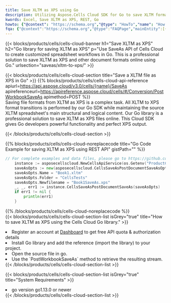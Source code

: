 ```yaml
---
title: Save XLTM as XPS using Go 
description: Utilizing Aspose.Cells Cloud SDK for Go to save XLTM format file as XPS format file. 
kwords: Excel, Save XLTM as XPS, REST, Go
howto: {"@context": "https://schema.org","@type": "HowTo","name": "How to save XLTM as XPS using the Cells Cloud Go library.","description": "How to save XLTM as XPS using the Cells Cloud Go library.","image": {"@type": "ImageObject"},"url": "/go/saveas/xltm-to-xps/","step": [{ "@type": "HowToStep","name": "How to save XLTM as XPS using the Cells Cloud Go library. step 1", "image": {"@type": "ImageObject",},"url": "/go/saveas/xltm-to-xps/","text": "Register an account at <a href='https://dashboard.aspose.cloud/'>Dashboard</a> to get free API quota & authorization details",},{ "@type": "HowToStep","name": "How to save XLTM as XPS using the Cells Cloud Go library. step 1", "image": {"@type": "ImageObject",},"url": "/go/saveas/xltm-to-xps/","text": "Install Go library and add the reference (import the library) to your project.",},{ "@type": "HowToStep","name": "How to save XLTM as XPS using the Cells Cloud Go library. step 1", "image": {"@type": "ImageObject",},"url": "/go/saveas/xltm-to-xps/","text": "Open the source file in go.",},{ "@type": "HowToStep","name": "How to save XLTM as XPS using the Cells Cloud Go library. step 1", "image": {"@type": "ImageObject",},"url": "/go/saveas/xltm-to-xps/","text": "Use the `PostWorkbookSaveAs` method to retrieve the resulting stream.",}, ],"supply": {"@type": "HowToSupply","name": "document"},"tool": [{"@type": "HowToTool","name": "Goland, Visual Studio Code, Eclipse"},{"@type": "HowToTool","name": "Aspose Cells"}],"totalTime": "PT6M"}
fqa: {"@context":"https://schema.org","@type":"FAQPage","mainEntity":[{"@type":"Question","name":"Why save file as other formats file in C# using REST API?","acceptedAnswer":{"@type":"Answer","text":"Documents are encoded in many ways, and some files may be incompatible with the software you use. To open and read such files, just save them as appropriate file formats.<br/><ol><li>Install .NET SDK and add the reference (import the library) to your project.</li><li>Open the source file in C# using REST API.</li><li>Call the PostWorkbookSaveAsRequest() method, passing an output filename with required extension.</li><li>Get the result of save as a separate file.</li></ol>"}},{"@type":"Question","name":"What file formats can I save as with your C# library?","acceptedAnswer":{"@type":"Answer","text":"We support a variety of file formats for conversion using .NET library, including XLSX, Excel, xls , PDF, CSV, HTML, Markdown, XML, PNG, JPG, TIFF, Json, TXT and many more."}},{"@type":"Question","name":"What is the maximum allowed file size for conversion using this .NET library?","acceptedAnswer":{"@type":"Answer","text":"There are no file size limits for format conversions using .NET library."}}]}
---
```



{{< blocks/products/cells/cells-cloud-banner h1="Save XLTM as XPS" h2="Go library for saving XLTM as XPS" p="Use SaveAs API of Cells Cloud to create customized spreadsheet workflows in Go. This is a professional solution to save XLTM as XPS and other document formats online using Go." urlsection="saveas/xltm-to-xps/" >}}

{{< blocks/products/cells/cells-cloud-section  title="Save a XLTM file as XPS in Go" >}}
{{% blocks/products/cells/cells-cloud-api-reference  apiurl=https://api.aspose.cloud/v3.0/cells/{name}/SaveAs  apireferenceurl=https://apireference.aspose.cloud/cells/#/Conversion/PostWorkbookSaveAs  apimethod=POST %}}
<br/>
Saving file formats from XLTM as XPS is a complex task. All XLTM to XPS format transitions is performed by our Go SDK while maintaining the source XLTM spreadsheet's main structural and logical content. Our Go library is a professional solution to save XLTM as XPS files online. This Cloud SDK gives Go developers powerful functionality and perfect XPS output.

{{< /blocks/products/cells/cells-cloud-section >}}

{{% blocks/products/cells/cells-cloud-noreplacecode title="Go Code Example for saving XLTM as XPS using REST API" gistPath="" %}}
  
```go
// For complete examples and data files, please go to https://github.com/aspose-cells-cloud/aspose-cells-cloud-go/
    instance := asposecellscloud.NewCellsApiService(os.Getenv("ProductClientId"), os.Getenv("ProductClientSecret"))
    saveAsOpts := new(asposecellscloud.CellsSaveAsPostDocumentSaveAsOpts)
    saveAsOpts.Name = "Book1.xltm"
    saveAsOpts.Folder = "CellsTests"
    saveAsOpts.Newfilename = "Book1SaveAs.xps"
    _, _, err1 := instance.CellsSaveAsPostDocumentSaveAs(saveAsOpts)
    if err1 != nil {
	    println(err1)
    }
```
  
{{% /blocks/products/cells/cells-cloud-noreplacecode  %}}
<br/>
{{< blocks/products/cells/cells-cloud-section-list isGrey="true"  title="How to save XLTM as XPS using the Cells Cloud Go library." >}}
<li>Register an account at <a href="https://dashboard.aspose.cloud/">Dashboard</a> to get free API quota & authorization details</li>
<li>Install Go library and add the reference (import the library) to your project.</li>
<li>Open the source file in go.</li>
<li>Use the `PostWorkbookSaveAs` method to retrieve the resulting stream.</li>
{{< /blocks/products/cells/cells-cloud-section-list >}}

{{< blocks/products/cells/cells-cloud-section-list isGrey="true"  title="System Requirements" >}}
<li>go version go1.13.0 or newer</li>
{{< /blocks/products/cells/cells-cloud-section-list >}}
